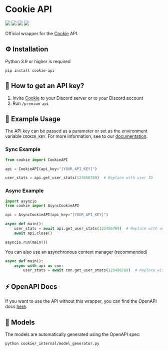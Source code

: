 # Cookie API
[![](https://img.shields.io/pypi/v/cookie-api.svg?style=for-the-badge&logo=pypi&color=yellow&logoColor=white)](https://pypi.org/project/cookie-api/)
[![](https://img.shields.io/pypi/l/cookie-api?style=for-the-badge&color=5865F2)](https://github.com/tibue99/cookie-api/blob/main/LICENSE)
[![](https://img.shields.io/readthedocs/cookie-api?style=for-the-badge)](https://cookie-api.readthedocs.io/)
[![](https://img.shields.io/badge/Cookie-Website-orange?style=for-the-badge)](https://cookieapp.me/)

Official wrapper for the [Cookie](https://cookieapp.me) API.

## ⚙️ Installation
Python 3.9 or higher is required
```
pip install cookie-api
```

## 🔑 How to get an API key?
1. Invite [Cookie](https://cookieapp.me) to your Discord server or to your Discord account
2. Run `/premium api`

## 🚀 Example Usage
The API key can be passed as a parameter or set as the environment variable `COOKIE_KEY`.
For more information, see to our [documentation](https://cookie-api.readthedocs.io/).

### Sync Example
```python
from cookie import CookieAPI

api = CookieAPI(api_key="[YOUR_API_KEY]")

user_stats = api.get_user_stats(123456789)  # Replace with user ID
```
### Async Example
```python
import asyncio
from cookie import AsyncCookieAPI

api = AsyncCookieAPI(api_key="[YOUR_API_KEY]")

async def main():
    user_stats = await api.get_user_stats(123456789)  # Replace with user ID
    await api.close()

asyncio.run(main())
```
You can also use an asynchronous context manager (recommended)
```python
async def main():
    async with api as con:
        user_stats = await con.get_user_stats(123456789)  # Replace with user ID
```

## ⚡ OpenAPI Docs
If you want to use the API without this wrapper, you can find the OpenAPI docs [here](https://api.cookieapp.me/docs).


## 🗿 Models
The models are automatically generated using the OpenAPI spec:
```
python cookie/_internal/model_generator.py
```
